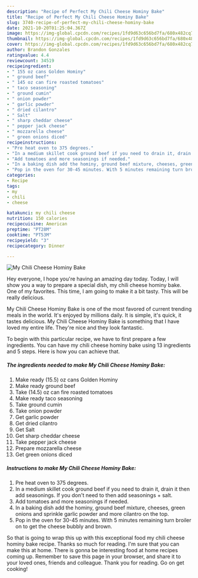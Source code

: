 ```yaml
---
description: "Recipe of Perfect My Chili Cheese Hominy Bake"
title: "Recipe of Perfect My Chili Cheese Hominy Bake"
slug: 3740-recipe-of-perfect-my-chili-cheese-hominy-bake
date: 2021-10-20T01:25:04.367Z
image: https://img-global.cpcdn.com/recipes/1fd9d63c656bd7fa/680x482cq70/my-chili-cheese-hominy-bake-recipe-main-photo.jpg
thumbnail: https://img-global.cpcdn.com/recipes/1fd9d63c656bd7fa/680x482cq70/my-chili-cheese-hominy-bake-recipe-main-photo.jpg
cover: https://img-global.cpcdn.com/recipes/1fd9d63c656bd7fa/680x482cq70/my-chili-cheese-hominy-bake-recipe-main-photo.jpg
author: Brandon Gonzales
ratingvalue: 4.4
reviewcount: 34519
recipeingredient:
- " 155 oz cans Golden Hominy"
- " ground beef"
- " 145 oz can fire roasted tomatoes"
- " taco seasoning"
- " ground cumin"
- " onion powder"
- " garlic powder"
- " dried cilantro"
- " Salt"
- " sharp cheddar cheese"
- " pepper jack cheese"
- " mozzarella cheese"
- " green onions diced"
recipeinstructions:
- "Pre heat oven to 375 degrees."
- "In a medium skillet cook ground beef if you need to drain it, drain it then add seasonings. If you don&#39;t need to then add seasonings + salt."
- "Add tomatoes and more seasonings if needed."
- "In a baking dish add the hominy, ground beef mixture, cheeses, green onions and sprinkle garlic powder and more cilantro on the top."
- "Pop in the oven for 30-45 minutes. With 5 minutes remaining turn broiler on to get the cheese bubbly and brown."
categories:
- Recipe
tags:
- my
- chili
- cheese

katakunci: my chili cheese 
nutrition: 150 calories
recipecuisine: American
preptime: "PT28M"
cooktime: "PT53M"
recipeyield: "3"
recipecategory: Dinner

---
```



![My Chili Cheese Hominy Bake](https://img-global.cpcdn.com/recipes/1fd9d63c656bd7fa/680x482cq70/my-chili-cheese-hominy-bake-recipe-main-photo.jpg)

Hey everyone, I hope you're having an amazing day today. Today, I will show you a way to prepare a special dish, my chili cheese hominy bake. One of my favorites. This time, I am going to make it a bit tasty. This will be really delicious.



My Chili Cheese Hominy Bake is one of the most favored of current trending meals in the world. It's enjoyed by millions daily. It is simple, it's quick, it tastes delicious. My Chili Cheese Hominy Bake is something that I have loved my entire life. They're nice and they look fantastic.


To begin with this particular recipe, we have to first prepare a few ingredients. You can have my chili cheese hominy bake using 13 ingredients and 5 steps. Here is how you can achieve that.

<!--inarticleads1-->

##### The ingredients needed to make My Chili Cheese Hominy Bake:

1. Make ready  (15.5) oz cans Golden Hominy
1. Make ready  ground beef
1. Take  (14.5) oz can fire roasted tomatoes
1. Make ready  taco seasoning
1. Take  ground cumin
1. Take  onion powder
1. Get  garlic powder
1. Get  dried cilantro
1. Get  Salt
1. Get  sharp cheddar cheese
1. Take  pepper jack cheese
1. Prepare  mozzarella cheese
1. Get  green onions diced




<!--inarticleads2-->

##### Instructions to make My Chili Cheese Hominy Bake:

1. Pre heat oven to 375 degrees.
1. In a medium skillet cook ground beef if you need to drain it, drain it then add seasonings. If you don&#39;t need to then add seasonings + salt.
1. Add tomatoes and more seasonings if needed.
1. In a baking dish add the hominy, ground beef mixture, cheeses, green onions and sprinkle garlic powder and more cilantro on the top.
1. Pop in the oven for 30-45 minutes. With 5 minutes remaining turn broiler on to get the cheese bubbly and brown.




So that is going to wrap this up with this exceptional food my chili cheese hominy bake recipe. Thanks so much for reading. I'm sure that you can make this at home. There is gonna be interesting food at home recipes coming up. Remember to save this page in your browser, and share it to your loved ones, friends and colleague. Thank you for reading. Go on get cooking!

